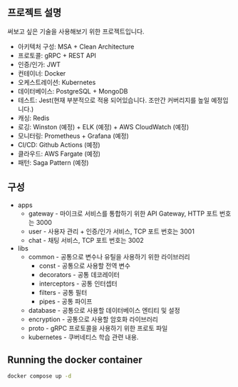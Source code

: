 ## 프로젝트 설명
써보고 싶은 기술을 사용해보기 위한 프로젝트입니다.
- 아키텍처 구성: MSA + Clean Architecture
- 프로토콜: gRPC + REST API
- 인증/인가: JWT
- 컨테이너: Docker
- 오케스트레이션: Kubernetes
- 데이터베이스: PostgreSQL + MongoDB
- 테스트: Jest(현재 부분적으로 적용 되어있습니다. 조만간 커버리지를 높일 예정입니다.)
- 캐싱: Redis
- 로깅: Winston (예정) +  ELK (예정) + AWS CloudWatch (예정)
- 모니터링: Prometheus + Grafana (예정)
- CI/CD: Github Actions (예정)
- 클라우드: AWS Fargate (예정)
- 패턴: Saga Pattern (예정)
## 구성
- apps
  - gateway - 마이크로 서비스를 통합하기 위한 API Gateway, HTTP 포트 번호는 3000
  - user - 사용자 관리 + 인증/인가 서비스, TCP 포트 번호는 3001
  - chat - 채팅 서비스, TCP 포트 번호는 3002
- libs
  - common - 공통으로 변수나 유틸을 사용하기 위한 라이브러리
    - const - 공통으로 사용할 전역 변수
    - decorators - 공통 데코레이터
    - interceptors - 공통 인터셉터
    - filters - 공통 필터
    - pipes - 공통 파이프
  - database - 공통으로 사용할 데이터베이스 엔티티 및 설정
  - encryption - 공통으로 사용할 암호화 라이브러리
  - proto - gRPC 프로토콜을 사용하기 위한 프로토 파일
  - kubernetes - 쿠버네티스 학습 관련 내용.
## Running the docker container

```bash
docker compose up -d
```

[//]: # (## 인프라 구조)
[//]: # (![Infrastructure]&#40;~@source/.vuepress/public/image/2021_04_user_count.png&#41;)
